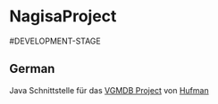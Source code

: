 # NagisaProject

#DEVELOPMENT-STAGE

## German

Java Schnittstelle für das [VGMDB Project](https://github.com/hufman/vgmdb) von [Hufman](https://github.com/hufman)
